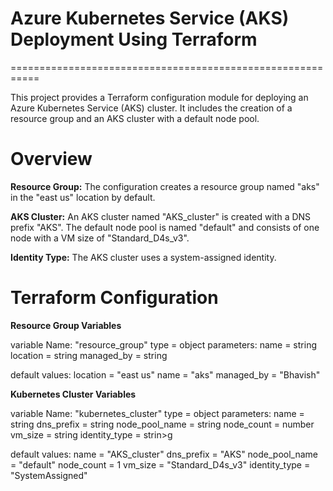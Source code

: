 # Azure Kubernetes Service (AKS) Deployment Using Terraform
===========================================================

This project provides a Terraform configuration module for deploying an Azure Kubernetes Service (AKS) cluster. It includes the creation of a resource group and an AKS cluster with a default node pool.

# Overview

**Resource Group:** The configuration creates a resource group named "aks" in the "east us" location by default.

**AKS Cluster:** An AKS cluster named "AKS_cluster" is created with a DNS prefix "AKS". The default node pool is named "default" and consists of one node with a VM size of "Standard_D4s_v3".

**Identity Type:** The AKS cluster uses a system-assigned identity. 


# Terraform Configuration

**Resource Group Variables**

variable Name: "resource_group" 
type = object
parameters:
  name       = string
  location   = string
  managed_by = string

default values:
  location   = "east us"
  name       = "aks"
  managed_by = "Bhavish"



**Kubernetes Cluster Variables**

variable Name: "kubernetes_cluster" 
type = object
parameters:
  name           = string
  dns_prefix     = string
  node_pool_name = string
  node_count     = number
  vm_size        = string
  identity_type  = strin>g


default values:
  name           = "AKS_cluster"
  dns_prefix     = "AKS"
  node_pool_name = "default"
  node_count     = 1
  vm_size        = "Standard_D4s_v3"
  identity_type  = "SystemAssigned"

